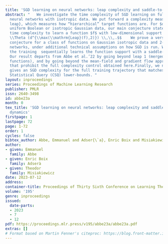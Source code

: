 ```yaml
---
title: 'SGD learning on neural networks: leap complexity and saddle-to-saddle dynamics'
abstract: "   We investigate the time complexity of SGD learning on fully-connected
  neural networks with isotropic data. We put forward a complexity measure,{\\it the
  leap}, which measures how “hierarchical” target functions are. For $d$-dimensional
  uniform Boolean or isotropic Gaussian data, our main conjecture states that the
  time complexity to learn a function $f$ with low-dimensional support is $$\\Tilde
  \\Theta (d^{\\max(\\mathrm{Leap}(f),2)}) \\,\\,.$$    We prove a version of this
  conjecture for a class of functions on Gaussian isotropic data and 2-layer neural
  networks, under additional technical assumptions on how SGD is run. We show that
  the training  sequentially learns the function support with a saddle-to-saddle dynamic.
  Our result departs from Abbe et al.’22 by going beyond leap 1 (merged-staircase
  functions), and by going beyond the mean-field and gradient flow approximations
  that prohibit the full complexity control obtained here.Finally, we note that this
  gives an SGD complexity for the full training trajectory that matches that of Correlational
  Statistical Query (CSQ) lower-bounds. "
layout: inproceedings
series: Proceedings of Machine Learning Research
publisher: PMLR
issn: 2640-3498
id: abbe23a
month: 0
tex_title: 'SGD learning on neural networks: leap complexity and saddle-to-saddle
  dynamics'
firstpage: 1
lastpage: 72
page: 1-72
order: 1
cycles: false
bibtex_author: Abbe, Emmanuel and Adser{\`a}, Enric Boix and Misiakiewicz, Theodor
author:
- given: Emmanuel
  family: Abbe
- given: Enric Boix
  family: Adserà
- given: Theodor
  family: Misiakiewicz
date: 2023-07-12
address: 
container-title: Proceedings of Thirty Sixth Conference on Learning Theory
volume: '195'
genre: inproceedings
issued:
  date-parts:
  - 2023
  - 7
  - 12
pdf: https://proceedings.mlr.press/v195/abbe23a/abbe23a.pdf
extras: []
# Format based on Martin Fenner's citeproc: https://blog.front-matter.io/posts/citeproc-yaml-for-bibliographies/
---
```

